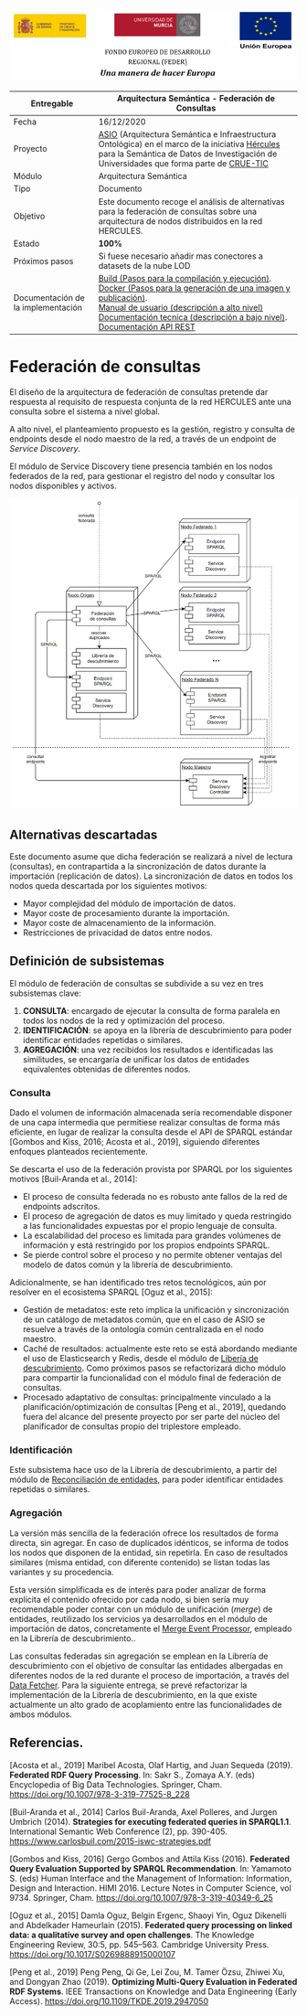 ![](./images/logos_feder.png)

| Entregable                         | Arquitectura Semántica - Federación de Consultas             |
| ---------------------------------- | ------------------------------------------------------------ |
| Fecha                              | 16/12/2020                                                   |
| Proyecto                           | [ASIO](https://www.um.es/web/hercules/proyectos/asio) (Arquitectura Semántica e Infraestructura Ontológica) en el marco de la iniciativa [Hércules](https://www.um.es/web/hercules/) para la Semántica de Datos de Investigación de Universidades que forma parte de [CRUE-TIC](https://www.crue.org/proyecto/hercules/) |
| Módulo                             | Arquitectura Semántica                                       |
| Tipo                               | Documento                                                    |
| Objetivo                           | Este documento recoge el análisis de alternativas para la federación de consultas sobre una arquitectura de nodos distribuidos en la red HERCULES. |
| Estado                             | **100%**                                        |
| Próximos pasos                     | Si fuese necesario añadir mas conectores a datasets de la nube LOD |
| Documentación de la implementación | [Build (Pasos para la compilación y ejecución)](https://github.com/HerculesCRUE/ib-federation/blob/master/docs/build.md). <br>[Docker (Pasos para la generación de una imagen y publicación)](https://github.com/HerculesCRUE/ib-federation/blob/master/docs/docker.md). <br/>[Manual de usuario (descripción a alto nivel)](https://github.com/HerculesCRUE/ib-federation/blob/master/docs/manual_de_usuario.md)<br>[Documentación tecnica (descripción a bajo nivel)](https://github.com/HerculesCRUE/ib-federation/blob/master/docs/documentacion-tecnica.md).<br>[Documentación API REST](https://github.com/HerculesCRUE/ib-federation/blob/master/docs/documentacion_api_rest.md) |

# Federación de consultas

El diseño de la arquitectura de federación de consultas pretende dar respuesta al requisito de respuesta conjunta de la red HERCULES ante una consulta sobre el sistema a nivel global.

A alto nivel, el planteamiento propuesto es la gestión, registro y consulta de endpoints desde el nodo maestro de la red, a través de un endpoint de *Service Discovery*. 

El módulo de Service Discovery tiene presencia también en los nodos federados de la red, para gestionar el registro del nodo y consultar los nodos disponibles y activos.

![](./images/ASIO_Izertis_Federación_v2.png)

## Alternativas descartadas

Este documento asume que dicha federación se realizará a nivel de lectura (consultas), en contrapartida a la sincronización de datos durante la importación (replicación de datos). La sincronización de datos en todos los nodos queda descartada por los siguientes motivos:

- Mayor complejidad del módulo de importación de datos.
- Mayor coste de procesamiento durante la importación.
- Mayor coste de almacenamiento de la información.
- Restricciones de privacidad de datos entre nodos.

## Definición de subsistemas

El módulo de federación de consultas se subdivide a su vez en tres subsistemas clave:

1. **CONSULTA**: encargado de ejecutar la consulta de forma paralela en todos los nodos de la red y optimización del proceso.
2. **IDENTIFICACIÓN**: se apoya en la librería de descubrimiento para poder identificar entidades repetidas o similares.
3. **AGREGACIÓN**: una vez recibidos los resultados e identificadas las similitudes, se encargaría de unificar los datos de entidades equivalentes obtenidas de diferentes nodos.

### Consulta

Dado el volumen de información almacenada sería recomendable disponer de una capa intermedia que permitiese realizar consultas de forma más eficiente, en lugar de realizar la consulta desde el API de SPARQL estándar [Gombos and Kiss, 2016; Acosta et al., 2019], siguiendo diferentes enfoques planteados recientemente. 

Se descarta el uso de la federación provista por SPARQL por los siguientes motivos [Buil-Aranda et al., 2014]:

- El proceso de consulta federada no es robusto ante fallos de la red de endpoints adscritos.
- El proceso de agregación de datos es muy limitado y queda restringido a las funcionalidades expuestas por el propio lenguaje de consulta.
- La escalabilidad del proceso es limitada para grandes volúmenes de información y está restringido por los propios endpoints SPARQL.
- Se pierde control sobre el proceso y no permite obtener ventajas del modelo de datos común y la librería de descubrimiento.

Adicionalmente, se han identificado tres retos tecnológicos, aún por resolver en el ecosistema SPARQL [Oguz et al., 2015]:

* Gestión de metadatos: este reto implica la unificación y sincronización de un catálogo de metadatos común, que en el caso de ASIO se resuelve a través de la ontología común centralizada en el nodo maestro.
* Caché de resultados: actualmente este reto se está abordando mediante el uso de Elasticsearch y Redis, desde el módulo de [Libería de descubrimiento](../../24-Librer%C3%ADa_de_descubrimiento/README.md#integraci%C3%B3n-del-proceso-dentro-de-la-arquitectura-general-de-la-aplicaci%C3%B3n). Como próximos pasos se refactorizará dicho módulo para compartir la funcionalidad con el módulo final de federación de consultas.
* Procesado adaptativo de consultas: principalmente vinculado a la planificación/optimización de consultas [Peng et al., 2019], quedando fuera del alcance del presente proyecto por ser parte del núcleo del planificador de consultas propio del triplestore empleado.

### Identificación

Este subsistema hace uso de la Librería de descubrimiento, a partir del módulo de [Reconciliación de entidades](../../24-Librer%C3%ADa_de_descubrimiento/README.md#reconciliaci%C3%B3n-de-entidades), para poder identificar entidades repetidas o similares.

### Agregación

La versión más sencilla de la federación ofrece los resultados de forma directa, sin agregar. En caso de duplicados idénticos, se informa de todos los nodos que disponen de la entidad, sin repetirla. En caso de resultados similares (misma entidad, con diferente contenido) se listan todas las variantes y su procedencia.

Esta versión simplificada es de interés para poder analizar de forma explícita el contenido ofrecido por cada nodo, si bien sería muy recomendable poder contar con un módulo de unificación (*merge*) de entidades, reutilizado los servicios ya desarrollados en el módulo de importación de datos, concretamente el [Merge Event Processor](../../24-Librer%C3%ADa_de_descubrimiento/README.md#integraci%C3%B3n-del-proceso-dentro-de-la-arquitectura-general-de-la-aplicaci%C3%B3n), empleado en la Librería de descubrimiento..

Las consultas federadas sin agregación se emplean en la Librería de descubrimiento con el objetivo de consultar las entidades albergadas en diferentes nodos de la red durante el proceso de importación, a través del [Data Fetcher](../../24-Librer%C3%ADa_de_descubrimiento/README.md#integraci%C3%B3n-del-proceso-dentro-de-la-arquitectura-general-de-la-aplicaci%C3%B3n). Para la siguiente entrega, se prevé refactorizar la implementación de la Librería de descubrimiento, en la que existe actualmente un alto grado de acoplamiento entre las funcionalidades de ambos módulos.

## Referencias. 

[Acosta et al., 2019] Maribel Acosta, Olaf Hartig, and Juan Sequeda (2019). **Federated RDF Query Processing**. In: Sakr S., Zomaya A.Y. (eds) Encyclopedia of Big Data Technologies. Springer, Cham. 
https://doi.org/10.1007/978-3-319-77525-8_228

[Buil-Aranda et al., 2014] Carlos Buil-Aranda, Axel Polleres, and Jurgen Umbrich (2014). **Strategies for executing federated queries in SPARQL1.1**. International Semantic Web Conference (2), pp. 390-405. 
https://www.carlosbuil.com/2015-iswc-strategies.pdf

[Gombos and Kiss, 2016] Gergo Gombos and Attila Kiss (2016). **Federated Query Evaluation Supported by SPARQL Recommendation**. In: Yamamoto S. (eds) Human Interface and the Management of Information: Information, Design and Interaction. HIMI 2016. Lecture Notes in Computer Science, vol 9734. Springer, Cham. 
https://doi.org/10.1007/978-3-319-40349-6_25

[Oguz et al., 2015] Damla Oguz, Belgin Ergenc, Shaoyi Yin, Oguz Dikenelli and Abdelkader Hameurlain (2015). **Federated query processing on linked data: a qualitative survey and open challenges**. The Knowledge Engineering Review, 30:5, pp. 545–563. Cambridge University Press.
https://doi.org/10.1017/S0269888915000107

[Peng et al., 2019] Peng Peng, Qi Ge, Lei Zou, M. Tamer Özsu, Zhiwei Xu, and Dongyan Zhao (2019). **Optimizing Multi-Query Evaluation in Federated RDF Systems**. IEEE Transactions on Knowledge and Data Engineering (Early Access).
https://doi.org/10.1109/TKDE.2019.2947050
